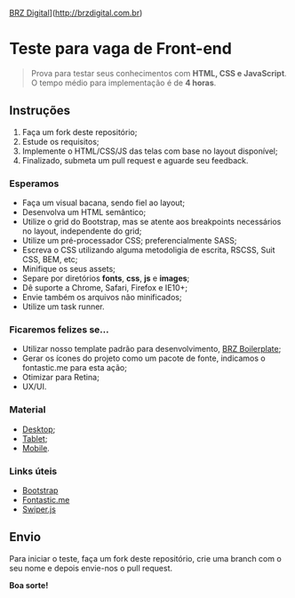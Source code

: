 [BRZ Digital](http://assets.brzdigital.com.br/brzdigital.svg)](http://brzdigital.com.br)

# Teste para vaga de Front-end

> Prova para testar seus conhecimentos com <b>HTML, CSS e JavaScript</b>.<br>
> O tempo médio para implementação é de <b>4 horas</b>.

## Instruções

1. Faça um fork deste repositório;
2. Estude os requisitos;
3. Implemente o HTML/CSS/JS das telas com base no layout disponível;
4. Finalizado, submeta um pull request e aguarde seu feedback.

### Esperamos

* Faça um visual bacana, sendo fiel ao layout;
* Desenvolva um HTML semântico;
* Utilize o grid do Bootstrap, mas se atente aos breakpoints necessários no layout, independente do grid;
* Utilize um pré-processador CSS; preferencialmente SASS;
* Escreva o CSS utilizando alguma metodoligia de escrita, RSCSS, Suit CSS, BEM, etc;
* Minifique os seus assets;
* Separe por diretórios <b>fonts</b>, <b>css</b>, <b>js</b> e <b>images</b>;
* Dê suporte a Chrome, Safari, Firefox e IE10+;
* Envie também os arquivos não minificados;
* Utilize um task runner.

### Ficaremos felizes se...

* Utilizar nosso template padrão para desenvolvimento, [BRZ Boilerplate](https://github.com/brz-digital/brz-boilerplate);
* Gerar os ícones do projeto como um pacote de fonte, indicamos o fontastic.me para esta ação;
* Otimizar para Retina;
* UX/UI.

### Material

* [Desktop](http://invision);
* [Tablet](http://invision);
* [Mobile](http://invision).

### Links úteis

* [Bootstrap](http://getbootstrap.com)
* [Fontastic.me](https://fontastic.me)
* [Swiper.js](http://idangero.us/swiper)

## Envio

Para iniciar o teste, faça um fork deste repositório, crie uma branch com o seu nome e depois envie-nos o pull request.

**Boa sorte!**